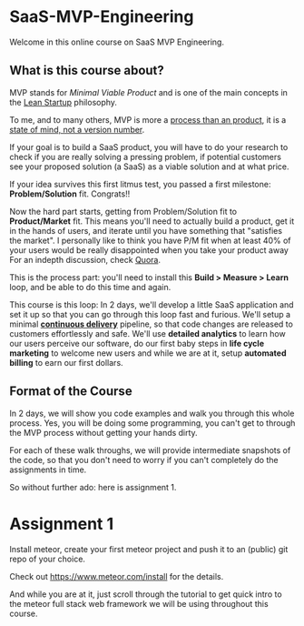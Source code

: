 # SaaS-MVP-Engineering

Welcome in this online course on SaaS MVP Engineering.

## What is this course about?
MVP stands for _Minimal Viable Product_ and is one of the main concepts in the [Lean Startup](http://theleanstartup.com/) philosophy.

To me, and to many others, MVP is more a [process than an product](http://www.instigatorblog.com/mvp-is-a-process-not-a-product/2011/01/25/), it is a [state of mind, not a version number](http://www.instigatorblog.com/mvp-is-a-process-not-a-product/2011/01/25/).

If your goal is to build a SaaS product, you will have to do your research to check if you are really solving a pressing problem, if potential customers see your proposed solution (a SaaS) as a viable solution and at what price.

If your idea survives this first litmus test, you passed a first milestone: __Problem/Solution__ fit. Congrats!!

Now the hard part starts, getting from Problem/Solution fit to __Product/Market__ fit. This means you'll need to actually build a product, get it in the hands of users, and iterate until you have something that "satisfies the market". I personally like to think you have P/M fit when at least 40% of your users would be really disappointed when you take your product away For an indepth discussion, check [Quora](http://www.quora.com/How-do-you-define-Product-Market-Fit).

This is the process part: you'll need to install this __Build > Measure > Learn__ loop, and be able to do this time and again.

This course is this loop: In 2 days, we'll develop a little SaaS application and set it up so that you can go through this loop fast and furious. We'll setup a minimal __[continuous delivery](http://en.wikipedia.org/wiki/Continuous_delivery)__ pipeline, so that code changes are released to customers effortlessly and safe. We'll use __detailed analytics__ to learn how our users perceive our software, do our first baby steps in __life cycle marketing__ to welcome new users and while we are at it, setup __automated billing__ to earn our first dollars.

## Format of the Course
In 2 days, we will show you code examples and walk you through this whole process. Yes, you will be doing some programming, you can't get to through the MVP process without getting your hands dirty.

For each of these walk throughs, we will provide intermediate snapshots of the code, so that you don't need to worry if you can't completely do the assignments in time.

So without further ado: here is assignment 1.

# Assignment 1
Install meteor, create your first meteor project and push it to an (public) git repo of your choice.

Check out https://www.meteor.com/install for the details.

And while you are at it, just scroll through the tutorial to get quick intro to the meteor full stack web framework we will be using throughout this course.
